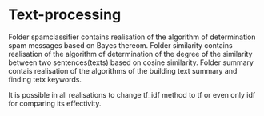 # Text-processing
Folder spamclassifier contains realisation of the algorithm of determination spam messages based on Bayes thereom.
Folder similarity contains realisation of the algorithm of determination of the degree of the similarity between two sentences(texts) based on cosine similarity.
Folder summary contais realisation of the algorithms of the building text summary and finding tetx keywords.

It is possible in all realisations to change tf_idf method to tf or even only idf for comparing its effectivity.
